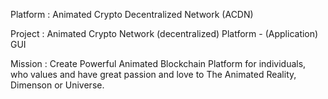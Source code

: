 Platform :  Animated Crypto  Decentralized Network (ACDN) 




Project : Animated  Crypto Network (decentralized) Platform  - (Application) GUI





Mission : Create Powerful Animated Blockchain Platform for individuals, who  values and have great passion and love  to  The Animated  Reality, Dimenson or Universe.
